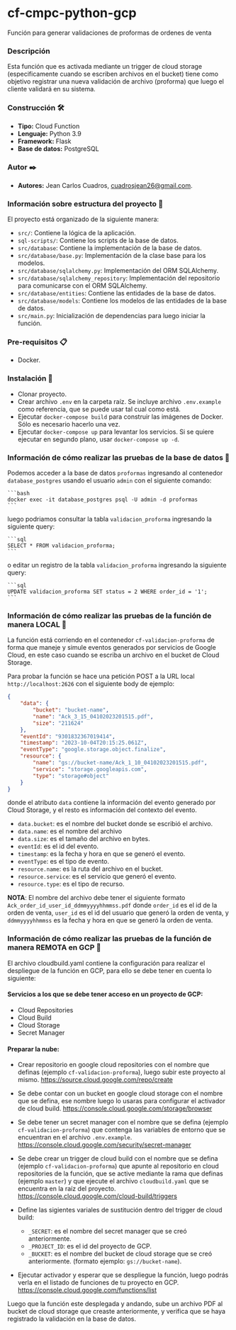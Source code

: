 # cf-cmpc-python-gcp
Función para generar validaciones de proformas de ordenes de venta

### Descripción

Esta función que es activada mediante un trigger de cloud storage (especificamente cuando se escriben archivos en el bucket) tiene como objetivo registrar una nueva validación de archivo (proforma) que luego el cliente validará en su sistema.

### Construcción 🛠️
* **Tipo:** Cloud Function
* **Lenguaje:** Python 3.9
* **Framework:** Flask
* **Base de datos:** PostgreSQL

### Autor ✒️
* **Autores:** Jean Carlos Cuadros, cuadrosjean26@gmail.com.

### Información sobre estructura del proyecto 📖

El proyecto está organizado de la siguiente manera:

- `src/`: Contiene la lógica de la aplicación.
- `sql-scripts/`: Contiene los scripts de la base de datos.
- `src/database`: Contiene la implementación de la base de datos.
- `src/database/base.py`: Implementación de la clase base para los modelos.
- `src/database/sqlalchemy.py`: Implementación del ORM SQLAlchemy.
- `src/database/sqlalchemy_repository`: Implementación del repositorio para comunicarse con el ORM SQLAlchemy.
- `src/database/entities`: Contiene las entidades de la base de datos.
- `src/database/models`: Contiene los modelos de las entidades de la base de datos.
- `src/main.py`: Inicialización de dependencias para luego iniciar la función.


### Pre-requisitos 📋

- Docker.

### Instalación 🔧

- Clonar proyecto.
- Crear archivo `.env` en la carpeta raíz. Se incluye archivo `.env.example` como referencia, que se puede usar tal cual como está.
- Ejecutar `docker-compose build` para construir las imágenes de Docker. Sólo es necesario hacerlo una vez.
- Ejecutar `docker-compose up` para levantar los servicios. Si se quiere ejecutar en segundo plano, usar `docker-compose up -d`.

### Información de cómo realizar las pruebas de la base de datos 📖

Podemos acceder a la base de datos `proformas` ingresando al contenedor `database_postgres` usando el usuario `admin` con el siguiente comando:

    ```bash
    docker exec -it database_postgres psql -U admin -d proformas
    ```

luego podriamos consultar la tabla `validacion_proforma` ingresando la siguiente query:
    
    ```sql
    SELECT * FROM validacion_proforma;
    ```
o editar un registro de la tabla `validacion_proforma` ingresando la siguiente query:

    ```sql
    UPDATE validacion_proforma SET status = 2 WHERE order_id = '1';
    ```

### Información de cómo realizar las pruebas de la función de manera LOCAL 📖
La función está corriendo en el contenedor `cf-validacion-proforma` de forma que maneje y simule eventos generados por servicios de Google Cloud, en este caso cuando se escriba un archivo en el bucket de Cloud Storage.

Para probar la función se hace una petición POST a la URL local `http://localhost:2626` con el siguiente body de ejemplo:

```json
{
    "data": {
        "bucket": "bucket-name",
        "name": "Ack_3_15_04102023201515.pdf",
        "size": "211624"
    },
    "eventId": "9301832367019414",
    "timestamp": "2023-10-04T20:15:25.061Z",
    "eventType": "google.storage.object.finalize",
    "resource": {
        "name": "gs://bucket-name/Ack_1_10_04102023201515.pdf",
        "service": "storage.googleapis.com",
        "type": "storage#object"
    }
}
```

donde el atributo `data` contiene la información del evento generado por Cloud Storage, y el resto es información del contexto del evento.

- `data.bucket`: es el nombre del bucket donde se escribió el archivo.
- `data.name`: es el nombre del archivo
- `data.size`: es el tamaño del archivo en bytes.
- `eventId`: es el id del evento.
- `timestamp`: es la fecha y hora en que se generó el evento.
- `eventType`: es el tipo de evento.
- `resource.name`: es la ruta del archivo en el bucket.
- `resource.service`: es el servicio que generó el evento.
- `resource.type`: es el tipo de recurso.

**NOTA**: El nombre del archivo debe tener el siguiente formato `Ack_order_id_user_id_ddmmyyyyhhmmss.pdf` donde `order_id` es el id de la orden de venta, `user_id` es el id del usuario que generó la orden de venta, y `ddmmyyyyhhmmss` es la fecha y hora en que se generó la orden de venta.


### Información de cómo realizar las pruebas de la función de manera REMOTA en GCP 📖
El archivo cloudbuild.yaml contiene la configuración para realizar el despliegue de la función en GCP, para ello se debe tener en cuenta lo siguiente:

#### Servicios a los que se debe tener acceso en un proyecto de GCP:
- Cloud Repositories
- Cloud Build
- Cloud Storage
- Secret Manager

#### Preparar la nube:
- Crear repositorio en google cloud repositories con el nombre que definas (ejemplo `cf-validacion-proforma`), luego subir este proyecto al mismo. https://source.cloud.google.com/repo/create

- Se debe contar con un bucket en google cloud storage con el nombre que se defina, ese nombre luego lo usaras para configurar el activador de cloud build. https://console.cloud.google.com/storage/browser
- Se debe tener un secret manager con el nombre que se defina (ejemplo `cf-validacion-proforma`) que contenga las variables de entorno que se encuentran en el archivo `.env.example`. https://console.cloud.google.com/security/secret-manager
- Se debe crear un trigger de cloud build con el nombre que se defina (ejemplo `cf-validacion-proforma`) que apunte al repositorio en cloud repositories de la función, que se active mediante la rama que definas (ejemplo `master`) y que ejecute el archivo `cloudbuild.yaml` que se encuentra en la raíz del proyecto. https://console.cloud.google.com/cloud-build/triggers
- Define las sigientes variales de sustitución dentro del trigger de cloud build:
    - `_SECRET`: es el nombre del secret manager que se creó anteriormente.
    - `_PROJECT_ID`: es el id del proyecto de GCP.
    - `_BUCKET`: es el nombre del bucket de cloud storage que se creó anteriormente. (formato ejemplo: `gs://bucket-name`).
- Ejecutar activador y esperar que se despliegue la función, luego podrás verla en el listado de funciones de tu proyecto en GCP. https://console.cloud.google.com/functions/list


Luego que la función este desplegada y andando, sube un archivo PDF al bucket de cloud storage que creaste anteriormente, y verifica que se haya registrado la validación en la base de datos.
